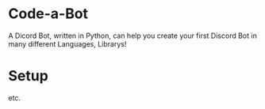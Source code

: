 # Code-a-Bot
A Dicord Bot, written in Python, can help you create your first Discord Bot in many different Languages, Librarys!

# Setup
etc.

